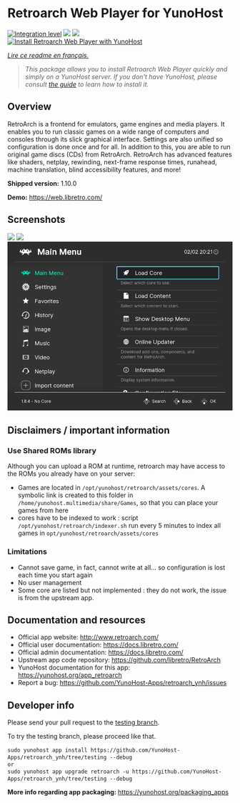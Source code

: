 <!--
N.B.: This README was automatically generated by https://github.com/YunoHost/apps/tree/master/tools/README-generator
It shall NOT be edited by hand.
-->

# Retroarch Web Player for YunoHost

[![Integration level](https://dash.yunohost.org/integration/retroarch.svg)](https://dash.yunohost.org/appci/app/retroarch) ![](https://ci-apps.yunohost.org/ci/badges/retroarch.status.svg) ![](https://ci-apps.yunohost.org/ci/badges/retroarch.maintain.svg)  
[![Install Retroarch Web Player with YunoHost](https://install-app.yunohost.org/install-with-yunohost.svg)](https://install-app.yunohost.org/?app=retroarch)

*[Lire ce readme en français.](./README_fr.md)*

> *This package allows you to install Retroarch Web Player quickly and simply on a YunoHost server.
If you don't have YunoHost, please consult [the guide](https://yunohost.org/#/install) to learn how to install it.*

## Overview

RetroArch is a frontend for emulators, game engines and media players.
It enables you to run classic games on a wide range of computers and consoles through its slick graphical interface. Settings are also unified so configuration is done once and for all.
In addition to this, you are able to run original game discs (CDs) from RetroArch.
RetroArch has advanced features like shaders, netplay, rewinding, next-frame response times, runahead, machine translation, blind accessibility features, and more!


**Shipped version:** 1.10.0

**Demo:** https://web.libretro.com/

## Screenshots

![](./doc/screenshots/XMB-main-menu.jpg)
![](./doc/screenshots/rgui-main-menu.jpg)
![](./doc/screenshots/ozone-main-menu.jpg)

## Disclaimers / important information

### Use Shared ROMs library

Although you can upload a ROM at runtime, retroarch may have access to the ROMs you already have on your server:

* Games are located in `/opt/yunohost/retroarch/assets/cores`. A symbolic link is created to this folder in `/home/yunohost.multimedia/share/Games`, so that you can place your games from here
* cores have to be indexed to work : script `/opt/yunohost/retroarch/indexer.sh` run every 5 minutes to index all games in `opt/yunohost/retroarch/assets/cores`

### Limitations

* Cannot save game, in fact, cannot write at all... so configuration is lost each time you start again
* No user management
* Some core are listed but not implemented : they do not work, the issue is from the upstream app.

## Documentation and resources

* Official app website: http://www.retroarch.com/
* Official user documentation: https://docs.libretro.com/
* Official admin documentation: https://docs.libretro.com/
* Upstream app code repository: https://github.com/libretro/RetroArch
* YunoHost documentation for this app: https://yunohost.org/app_retroarch
* Report a bug: https://github.com/YunoHost-Apps/retroarch_ynh/issues

## Developer info

Please send your pull request to the [testing branch](https://github.com/YunoHost-Apps/retroarch_ynh/tree/testing).

To try the testing branch, please proceed like that.
```
sudo yunohost app install https://github.com/YunoHost-Apps/retroarch_ynh/tree/testing --debug
or
sudo yunohost app upgrade retroarch -u https://github.com/YunoHost-Apps/retroarch_ynh/tree/testing --debug
```

**More info regarding app packaging:** https://yunohost.org/packaging_apps